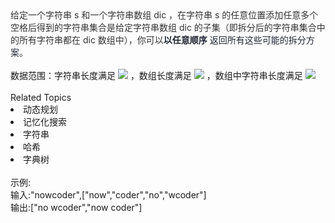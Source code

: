 <div>  <span style="color: rgb(51,51,51);">给定一个字符串 s 和一个字符串数组 dic ，在字符串 s 的任意位置添加任意多个空格后得到的字符串集合是给定字符串数组 dic 的子集（即拆分后的字符串集合中的所有字符串都在 dic 数组中），你可以<span style="font-weight: bolder;color: rgb(33,40,53);">以任意顺序</span><span style="color: rgb(33,40,53);"> 返回所有这些可能的拆分方案</span>。</span> </div> <div>  <br> </div> <div> </div> <div>  数据范围：字符串长度满足 <img src="https://www.nowcoder.com/equation?tex=1%20%5Cle%20n%20%5Cle%2020%20%5C"> ，数组长度满足 <img src="https://www.nowcoder.com/equation?tex=1%20%5Cle%20n%20%5Cle%2010%20%5C"> ，数组中字符串长度满足 <img src="https://www.nowcoder.com/equation?tex=1%20%5Cle%20n%20%5Cle%2020%20%5C"><br> </div><div><br></div><div><div>Related Topics</div><div><li>动态规划</li><li>记忆化搜索</li><li>字符串</li><li>哈希</li><li>字典树</li></div></div><br>示例:<br>输入:"nowcoder",["now","coder","no","wcoder"]<br>输出:["no wcoder","now coder"]
<br>